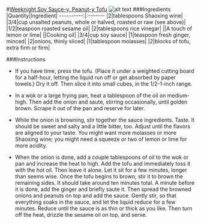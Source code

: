 #[Weeknight Soy Sauce-y, Peanut-y Tofu](http://food52.com/recipes/26968-weeknight-soy-sauce-y-peanut-y-tofu)
![alt text](https://images.food52.com/xiMmg_lwqSiL_CyBc9NqAIlA5b8=/753x502/5c7063bf-fd71-4729-aa91-9cc1b5d928b3--13113532005_2bdbcfb167_b.jpg)
###Ingredients
|Quantity|Ingredient|
----------:|:-------
|2|tablespoons Shaoxing wine|
|3/4|cup unsalted peanuts, whole or halved, roasted or raw (see above)|
|1/2|teaspoon roasted sesame oil|
|2|tablespoons rice vinegar|
||A touch of lemon or lime|
||Cooking oil|
|3/4|cup soy sauce|
|1|teaspoon fresh ginger, minced|
|2|onions, thinly sliced|
|1|tablespoon molasses|
|2|blocks of tofu, extra firm or firm|

###Instructions

* If you have time, press the tofu. (Place it under a weighted cutting board for a half-hour, letting the liquid run off or get absorbed by paper towels.) Dry it off. Then slice it into small cubes, in the 1/2-1-inch range.

* In a wok or a large frying pan, heat a tablespoon of the oil on medium-high. Then add the onion and saute, stirring occasionally, until golden brown. Scrape it out of the pan and reserve for later.

* While the onion is browning, stir together the sauce ingredients. Taste. It should be sweet and salty and a little bitter, too. Adjust until the flavors are aligned to your taste. You might want more molasses or more Shaoxing wine; you might need a squeeze or two of lemon or lime for more acidity.

* When the onion is done, add a couple tablespoons of oil to the wok or pan and increase the heat to high. Add the tofu and immediately toss it with the hot oil. Then leave it alone. Let it sit for a few minutes, longer than seems wise. Once the tofu begins to brown, stir it to brown the remaining sides. It should take around ten minutes total. A minute before it is done, add the ginger and briefly saute it. Then spread the browned onions and peanuts on top and add the sauce. Gently stir, so that everything soaks in the sauce, and let the liquid reduce for a few minutes. Reduce until the sauce is as thin or thick as you like. Then turn off the heat, drizzle the sesame oil on top, and serve.